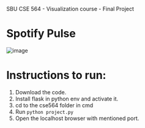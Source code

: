 SBU CSE 564 - Visualization course - Final Project


# Spotify Pulse

![image](https://github.com/user-attachments/assets/c77a15e5-c34d-4dcd-8a93-b463dfe83fca)


# Instructions to run:
1) Download the code.
2) Install flask in python env and activate it.
3) cd to the cse564 folder in cmd
4) Run `python project.py`
5) Open the localhost browser with mentioned port.
